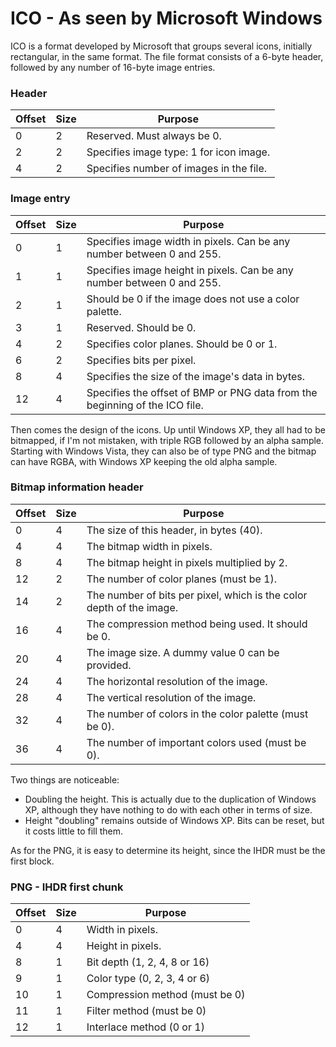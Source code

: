 # ICO - As seen by Microsoft Windows

ICO is a format developed by Microsoft that groups several icons, initially rectangular, 
in the same format. The file format consists of a 6-byte header, followed by any number 
of 16-byte image entries.
### Header
| Offset | Size | Purpose |
| ------ | ---- | ------- |
| 0 | 2 | Reserved. Must always be 0. |
| 2 | 2 | Specifies image type: 1 for icon image. |
| 4 | 2 | Specifies number of images in the file. |
### Image entry
| Offset | Size | Purpose |
| ------ | ---- | ------- |
| 0 | 1 | Specifies image width in pixels. Can be any number between 0 and 255. |
| 1 | 1 | Specifies image height in pixels. Can be any number between 0 and 255. |
| 2 | 1 | Should be 0 if the image does not use a color palette. |
| 3 | 1 | Reserved. Should be 0. |
| 4 | 2 | Specifies color planes. Should be 0 or 1. |
| 6 | 2 | Specifies bits per pixel. |
| 8 | 4 | Specifies the size of the image's data in bytes. |
| 12 | 4 | Specifies the offset of BMP or PNG data from the beginning of the ICO file. |

Then comes the design of the icons. Up until Windows XP, they all had to be bitmapped, 
if I'm not mistaken, with triple RGB followed by an alpha sample. Starting with Windows 
Vista, they can also be of type PNG and the bitmap can have RGBA, with Windows XP 
keeping the old alpha sample.
### Bitmap information header
| Offset | Size | Purpose |
| ------ | ---- | ------- |
| 0 | 4 | The size of this header, in bytes (40). |
| 4 | 4 | The bitmap width in pixels. |
| 8 | 4 | The bitmap height in pixels multiplied by 2. |
| 12 | 2 | The number of color planes (must be 1). |
| 14 | 2 | The number of bits per pixel, which is the color depth of the image. |
| 16 | 4 | The compression method being used.  It should be 0. |
| 20 | 4 | The image size. A dummy value 0 can be provided. |
| 24 | 4 | The horizontal resolution of the image. |
| 28 | 4 | The vertical resolution of the image. |
| 32 | 4 | The number of colors in the color palette (must be 0). |
| 36 | 4 | The number of important colors used (must be 0). |

Two things are noticeable:
- Doubling the height. This is actually due to the duplication of Windows 
XP, although they have nothing to do with each other in terms of size.
- Height "doubling" remains outside of Windows XP. Bits can be reset, 
but it costs little to fill them.

As for the PNG, it is easy to determine its height, since the IHDR must be the first block.
### PNG - IHDR first chunk
| Offset | Size | Purpose |
| ------ | ---- | ------- |
| 0 | 4 | Width in pixels. |
| 4 | 4 | Height in pixels. |
| 8 | 1 | Bit depth (1, 2, 4, 8 or 16) |
| 9 | 1 | Color type (0, 2, 3, 4 or 6) |
| 10 | 1 | Compression method (must be 0) |
| 11 | 1 | Filter method (must be 0) |
| 12 | 1 | Interlace method (0 or 1) |
